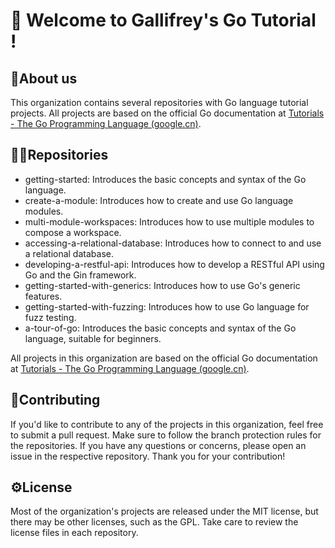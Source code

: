 # 👋 Welcome to Gallifrey's Go Tutorial !
## 🧙About us
This organization contains several repositories with Go language tutorial projects. All projects are based on the official Go documentation at [Tutorials - The Go Programming Language (google.cn)](https://golang.google.cn/doc/tutorial/).

## 👩‍💻Repositories
- getting-started: Introduces the basic concepts and syntax of the Go language.
- create-a-module: Introduces how to create and use Go language modules.
- multi-module-workspaces: Introduces how to use multiple modules to compose a workspace.
- accessing-a-relational-database: Introduces how to connect to and use a relational database.
- developing-a-restful-api: Introduces how to develop a RESTful API using Go and the Gin framework.
- getting-started-with-generics: Introduces how to use Go's generic features.
- getting-started-with-fuzzing: Introduces how to use Go language for fuzz testing.
- a-tour-of-go: Introduces the basic concepts and syntax of the Go language, suitable for beginners.

All projects in this organization are based on the official Go documentation at [Tutorials - The Go Programming Language (google.cn)](https://golang.google.cn/doc/tutorial/). 

## 🌈Contributing
If you'd like to contribute to any of the projects in this organization, feel free to submit a pull request. Make sure to follow the branch protection rules for the repositories. If you have any questions or concerns, please open an issue in the respective repository.
Thank you for your contribution!

## ⚙️License
Most of the organization's projects are released under the MIT license, but there may be other licenses, such as the GPL. Take care to review the license files in each repository.
